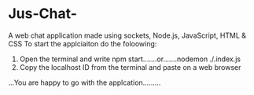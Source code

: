 # Jus-Chat-
A web chat application made using sockets, Node.js, JavaScript, HTML &amp; CSS
To start the applciaiton do the foloowing:

1. Open the terminal and write npm start.......or.......nodemon ./.index.js
2. Copy the localhost ID from the terminal and paste on a web browser

...You are happy to go with the applcation.........

